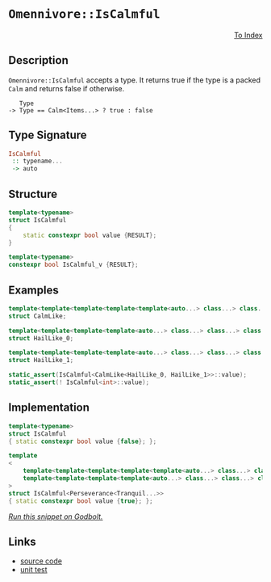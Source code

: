 <!-- Copyright 2024 Feng Mofan
SPDX-License-Identifier: Apache-2.0 -->

# `Omennivore::IsCalmful`

<p style='text-align: right;'><a href="../../../facilities/metafunctions.md#omennivore-is-calmful">To Index</a></p>

## Description

`Omennivore::IsCalmful` accepts a type.
It returns true if the type is a packed `Calm` and returns false if otherwise.

<pre><code>   Type
-> Type == Calm&lt;Items...&gt; ? true : false</code></pre>

## Type Signature

```Haskell
IsCalmful
 :: typename...
 -> auto
```

## Structure

```C++
template<typename>
struct IsCalmful
{
    static constexpr bool value {RESULT};
}

template<typename>
constexpr bool IsCalmful_v {RESULT};
```

## Examples

```C++
template<template<template<template<template<auto...> class...> class...> class...> class...>
struct CalmLike;

template<template<template<template<auto...> class...> class...> class...>
struct HailLike_0;

template<template<template<template<auto...> class...> class...> class...>
struct HailLike_1;

static_assert(IsCalmful<CalmLike<HailLike_0, HailLike_1>>::value);
static_assert(! IsCalmful<int>::value);
```

## Implementation

```C++
template<typename>
struct IsCalmful
{ static constexpr bool value {false}; };

template
<
    template<template<template<template<template<auto...> class...> class...> class...> class...> class Perseverance,
    template<template<template<template<auto...> class...> class...> class...> class...Tranquil
>
struct IsCalmful<Perseverance<Tranquil...>>
{ static constexpr bool value {true}; };
```

[*Run this snippet on Godbolt.*](https://godbolt.org/#z:OYLghAFBqd5QCxAYwPYBMCmBRdBLAF1QCcAaPECAMzwBtMA7AQwFtMQByARg9KtQYEAysib0QXACx8BBAKoBnTAAUAHpwAMvAFYTStJg1DIApACYAQuYukl9ZATwDKjdAGFUtAK4sGISVykrgAyeAyYAHI%2BAEaYxBKBAA6oCoRODB7evv5JKWkCoeFRLLHxXIF2mA7pQgRMxASZPn4Btpj2jgK19QSFkTFxCbZ1DU3ZrQojvWH9JYPlAJS2qF7EyOwcBJgsiQZbJgDMbgQAnomMrJiH2CYaAIKTxF4OANQAkgpuYixUXrS3dxMAHYLC9JkxHMgXmgGJNMKpEsQXtFUJ4XgA3MReTAvYEWKhiJTAgAih1BJLJAIBWx2eyu90ObgBLxZLxpuwhVyO7LpjJ5nL52w5%2B25Qt5RyYXiIADpZddoQYFApZdL5chFcq5QdsAqmEqVWqNQbtbqlS9lHElOi4oZ1qRmaz%2BSLjmKBaLaW6XR7nZKZVqdeq9ZrVSbA/r/abg4agyqACrEQwARy8dCp2oBj2eBHen2%2Bv3%2BRwtxCtNoY60Z8aTKdoxpu6YZILBdUh0IEcIRSJRaMx3hxeIITyuQNJB3Jw8pDPuAHoAFRz%2BcLxdTgGz%2BcvWOYSYKF4L5fTxcH3dU%2B5Orle4Vn0%2BC72X10%2BqWoWuRp9hqOho0R1%2B1jMDrMvL60CwoQANZclYk53Fe7oXteMHQeKXwPi%2BH4hgGKHRuGqE/k8rwABJMHQIGYAA%2BhoE6Aied63jesEIVBiF%2Bqhz6fuh74xv62F/vhhF4KBxFcORP4QngyDEUGcQEBAHwAT8fyMjJRGMtxtBEaRpAvMpqkCem2ogCAPbYgs5HgpCYlKhJEBgGAOYyfmjJhAQ1x6QZmBGaOHBLLQnAAKy8H4HBaKQqCcEyljWGCKxrH2ZgHDwpAEJoHlLMBIDeWY0pAmYkgABzZd5GgAJxpRoABs2UHPonCSLwLASBoGikP5gXBRwvAKCADUJQFHmkHAsAwIgIArAQiRSuQlBoDsdBxBElycKo2UlQAtCVkgvMAyBQlI0pmLwmD4EQxB4Ogej8IIIhiOwUgyIIigqOo3WkLogQAO4JoknA8J5Pl%2BYlQWcAA8lKo3ZqgVAvAty2retm0vNtZgvBAHhTfQSLmLFCy8F1WhLBASCTYk01kBQEAE0TIDAFIZh8HQWzFpQ0R/dEYT1Ccn28MzzDECcAPRNoVRdXFk1sIIAMMLQbOPVg0ReMAAG0O13C8FgLCGMA4hS3gxAC3g1qK4F8JVFKGxxQ57R/bQeDRAm3MeFgf0DngtVK6Q1rECiSjEtsauW0YiVLFQBjAAoABqeCYC9APnP5cVncIojiNdcd3Wof3PfoasoNY1j6Fb7WQEsqCJJ0sKcEtkzoIcxKmGFlhmM1btHVg%2BcQEslTVM4ECuGMfiBCEMzFKUejJKkJc98PeQl30g/zG0HQ1FM48VO0OtdFM08DGUww9Ev28NBvcxlG3kXrBI30cL5jV/S1EOLSta0bVtkg7YjuCECQuIxVwmPxf7SwIJgJgWB4it1IClSQBxpQFQOECSQGhJBZRKvVbyJUCqVQ4NVUgtVYrShKlwMqBVsr4O8gEby0CSpX0ei1NqHVf7dVxgNPGQ1gZjRJmTVGs02CcHqCwdEQIlpMF1EYOGBVpRcGlAbA6JBjqnVkBdRO0hk5KFTo9XQ1M3pMA%2Bkrc%2Bl8mq8BakDEaUoXhgxeDwvhAihHABEWIiRiNkaE1Rp/A4Zgf7Yx6kw9hcRxqk1QCjQY5j%2BGBiMFwAqXAGo0FoHTdqEBGaPU5qzdmpAEnc15vzBwSThaMAIGLCWf1pay3lorOKKsfYbECvgbW1Q9Z/UNsgY2SSzZeUepba2rM7blKxkdZ2cU3Ye0wF7VWRhfagHoXwIOodw6R2jkkuO8irqKNkCnB6gU1EZz9jXKwlhc7RBboXYu6RFblwIJXA41ds51wbnEJum54BtxXh3PwXcGDuE8M0PQ/ciibwnqPdIu8R75AYAfIey955rx3m87IoLV4MG6PvAe3yKiL0hb3Pe0wvmHzPssVYp9v7oN0dfTgZjiC8P4YI4J1jQm2I0K/KRaMv5uL/qQABQDBigOaZg7Boj4FAjIUCIEBwEGSFWoEPR/1Wq2Foe4hh8AmHDRBj4rxxBOEbB4dDFgCh0RQnRFSukkw9p0pkYEOZCcFk3XkMolZOgQAVQ0Vor6%2BLfpUMBiw0G4M1VrQ1VqjEurOSTHsX4xxcRnEHEZWMzxgaiaKsjajfSyBEiJGIjqgqxE9UEDEiS1aNMomWgZkzFm3MkkpJ5nzAWmS/EixyeLSWFTMAyzlmIBWSTSnDM6aQSpOsamPTqQ0l2TSLZWxticDpDtulJL6SkAZ3thlhFGTjcZTBg5hwjlHRgsy5GmokIs26lq042vWcYC5NhWl7KCgctsnApwVyzrXCw9d9GN2Orcguc8YUuBebvT5swQWkABWPFFPzAXAtnu3EucLGgAehY88DwGt7glGJBtFsGsUKBPldHRTrmpEo9S8L12rfVbH9RAN%2Bh1nHfyxkyllwDKDn05SAMwoiDgHG8vlAI9UmNAjKpQrDEr2qdSZeAoEO1eXlEkAVHl0CuBAnQQcTD%2BjOAUfoefXa3H5MSulUsN2qRnCSCAA%3D)

## Links

- [source code](../../../../conceptrodon/omennivore/is_calmful.hpp)
- [unit test](../../../../tests/unit/metafunctions/omennivore/is_calmful.test.hpp)
